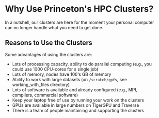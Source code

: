 # Why Use Princeton's HPC Clusters?

In a nutshell, our clusters are here for the moment your personal computer can no longer handle what you need to get done.

## Reasons to Use the Clusters

Some advantages of using the clusters are:

- Lots of processing capacity, ability to do parallel computing (e.g., you could use 1000 CPU-cores for a single job)  
- Lots of memory, nodes have 100's GB of memory  
- Ability to work with large datasets (on `/scratch/gpfs`, see working_with_files directory)
- Lots of software is available and already configured (e.g., MPI, compilers, commercial software)
- Keep your laptop free of use by running your work on the clusters
- GPUs are available in large numbers on TigerGPU and Traverse
- There is a team of people maintaining and supporting the clusters
